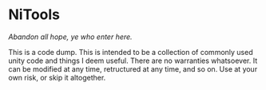 # NiTools

*Abandon all hope, ye who enter here.*

This is a code dump. This is intended to be a collection of commonly used unity code and things I deem useful. There are no warranties whatsoever. It can be modified at any time, retructured at any time, and so on. Use at your own risk, or skip it altogether.
